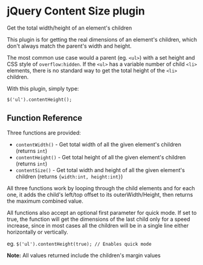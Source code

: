 jQuery Content Size plugin
================================

Get the total width/height of an element's children

This plugin is for getting the real dimensions of an element's children, which don't always match the parent's width and height.

The most common use case would a parent (eg. `<ul>`) with a set height and CSS style of `overflow:hidden`.
If the `<ul>` has a variable number of child `<li>` elements, there is no standard way to get the total height of the `<li>` children.

With this plugin, simply type:

`$('ul').contentHeight();`


Function Reference
---------------------------------------

Three functions are provided:

* `contentWidth()` - Get total width of all the given element's children (returns `int`)
* `contentHeight()` - Get total height of all the given element's children (returns `int`)
* `contentSize()` - Get total width and height of all the given element's children (returns `{width:int, height:int}`)

All three functions work by looping through the child elements and for each one,
it adds the child's left/top offset to its outerWidth/Height, then returns the maximum combined value.

All functions also accept an optional first parameter for quick mode.
If set to true, the function will get the dimensions of the last child only for a speed increase,
since in most cases all the children will be in a single line either horizontally or vertically.

eg. `$('ul').contentHeight(true); // Enables quick mode`

**Note:** All values returned include the children's margin values
